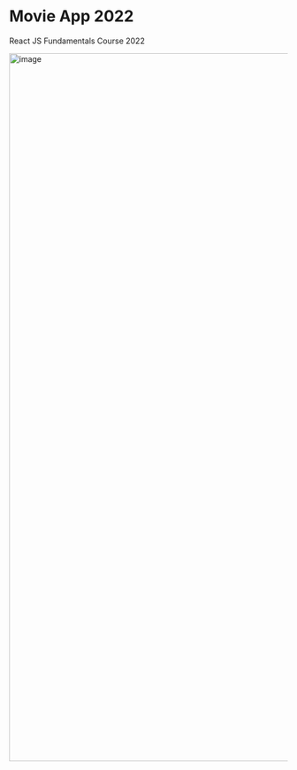 
# Movie App 2022

React JS Fundamentals Course 2022


<img width="1280" alt="image" src="https://user-images.githubusercontent.com/105140201/200176204-ccab98a6-6462-43b5-99f0-682c9bc19d48.png">
